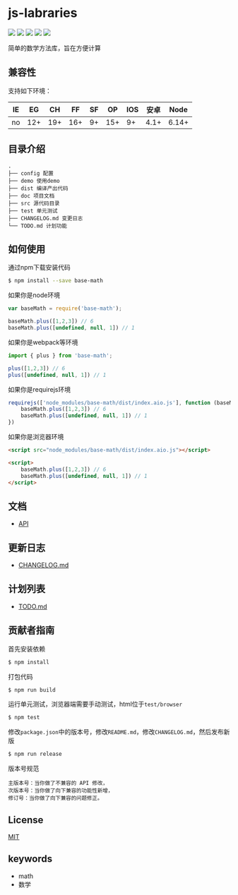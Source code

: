 # js-labraries
[![](https://img.shields.io/badge/language-javascript-green.svg)](https://github.com/AinolaLong/base-math)
[![](https://img.shields.io/badge/powered-base--math-green.svg)](https://github.com/AinolaLong/base-math)
[![](https://travis-ci.org/AinolaLong/base-math.svg?branch=master)](https://travis-ci.org/AinolaLong/base-math)
[![](https://img.shields.io/github/license/AinolaLong/base-math.svg)](https://github.com/AinolaLong/base-math/blob/master/LICENSE)
[![](https://img.shields.io/github/issues/AinolaLong/base-math.svg)](https://github.com/AinolaLong/base-math/issues)

简单的数学方法库，旨在方便计算

## 兼容性
支持如下环境：

| IE   | EG   | CH   | FF   | SF   | OP   | IOS  | 安卓  | Node  |
| ---- | ---- | ---- | ---- | ---- | ---- | ---- | ---- | ----- |
| no   | 12+  | 19+  | 16+   | 9+   | 15+  | 9+   | 4.1+ | 6.14+ |

## 目录介绍

```
.
├── config 配置
├── demo 使用demo
├── dist 编译产出代码
├── doc 项目文档
├── src 源代码目录
├── test 单元测试
├── CHANGELOG.md 变更日志
└── TODO.md 计划功能
```

## 如何使用
通过npm下载安装代码

```bash
$ npm install --save base-math
```

如果你是node环境

```js
var baseMath = require('base-math');

baseMath.plus([1,2,3]) // 6
baseMath.plus([undefined, null, 1]) // 1
```

如果你是webpack等环境

```js
import { plus } from 'base-math';

plus([1,2,3]) // 6
plus([undefined, null, 1]) // 1
```

如果你是requirejs环境

```js
requirejs(['node_modules/base-math/dist/index.aio.js'], function (baseMath) {
    baseMath.plus([1,2,3]) // 6
    baseMath.plus([undefined, null, 1]) // 1
})
```

如果你是浏览器环境

```html
<script src="node_modules/base-math/dist/index.aio.js"></script>

<script>
    baseMath.plus([1,2,3]) // 6
    baseMath.plus([undefined, null, 1]) // 1
</script>
```

## 文档
- [API](https://github.com/AinolaLong/base-math/blob/master/doc/api.md)

## 更新日志
- [CHANGELOG.md](https://github.com/AinolaLong/base-math/blob/master/CHANGELOG.md)

## 计划列表
- [TODO.md](https://github.com/AinolaLong/base-math/blob/master/TODO.md)

## 贡献者指南
首先安装依赖

```bash
$ npm install
```

打包代码

```bash
$ npm run build
```

运行单元测试，浏览器端需要手动测试，html位于`test/browser`

```bash
$ npm test
```

修改`package.json`中的版本号，修改`README.md`，修改`CHANGELOG.md`，然后发布新版

```bash
$ npm run release
```

版本号规范
```
主版本号：当你做了不兼容的 API 修改，
次版本号：当你做了向下兼容的功能性新增，
修订号：当你做了向下兼容的问题修正。
```

## License
[MIT](https://github.com/AinolaLong/base-math/blob/master/LICENSE)

## keywords
- math
- 数学